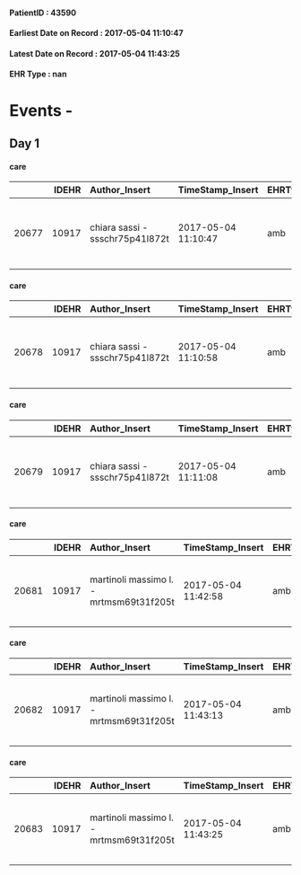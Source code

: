 
#### PatientID : 43590
#### Earliest Date on Record : 2017-05-04 11:10:47
#### Latest Date on Record : 2017-05-04 11:43:25
#### EHR Type : nan

# Events - 

## Day 1

#### care
|       |   IDEHR | Author_Insert                   | TimeStamp_Insert    | EHRType   |   PatientID |   IDGESTIONE_AUSILI |   opt_annulla_consegna | ds_note_x                                         | dt_Ric_consegna     | opt_ausilio                                     |
|------:|--------:|:--------------------------------|:--------------------|:----------|------------:|--------------------:|-----------------------:|:--------------------------------------------------|:--------------------|:------------------------------------------------|
| 20677 |   10917 | chiara sassi - ssschr75p41l872t | 2017-05-04 11:10:47 | amb       |       43590 |               20628 |                      0 | urgent. x delivery contact your child 339 3285821 | 2017-05-04 00:00:00 | electronic articulated bed with side rails # 14 |

#### care
|       |   IDEHR | Author_Insert                   | TimeStamp_Insert    | EHRType   |   PatientID |   IDGESTIONE_AUSILI |   opt_annulla_consegna | ds_note_x                                         | dt_Ric_consegna     | opt_ausilio                             |
|------:|--------:|:--------------------------------|:--------------------|:----------|------------:|--------------------:|-----------------------:|:--------------------------------------------------|:--------------------|:----------------------------------------|
| 20678 |   10917 | chiara sassi - ssschr75p41l872t | 2017-05-04 11:10:58 | amb       |       43590 |               20629 |                      0 | urgent. x delivery contact your child 339 3285821 | 2017-05-04 00:00:00 | antid air mattress with compressor # 16 |

#### care
|       |   IDEHR | Author_Insert                   | TimeStamp_Insert    | EHRType   |   PatientID |   IDGESTIONE_AUSILI |   opt_annulla_consegna | ds_note_x                                         | dt_Ric_consegna     | opt_ausilio                         |
|------:|--------:|:--------------------------------|:--------------------|:----------|------------:|--------------------:|-----------------------:|:--------------------------------------------------|:--------------------|:------------------------------------|
| 20679 |   10917 | chiara sassi - ssschr75p41l872t | 2017-05-04 11:11:08 | amb       |       43590 |               20630 |                      0 | urgent. x delivery contact your child 339 3285821 | 2017-05-04 00:00:00 | handles for getting out of bed # 15 |

#### care
|       |   IDEHR | Author_Insert                           | TimeStamp_Insert    | EHRType   |   PatientID |   IDGESTIONE_AUSILI |   ds_ncons |   opt_annulla_consegna | ds_note_x                                         | dt_Ric_consegna     | dt_ric_cons_forn    | opt_ausilio                         |
|------:|--------:|:----------------------------------------|:--------------------|:----------|------------:|--------------------:|-----------:|-----------------------:|:--------------------------------------------------|:--------------------|:--------------------|:------------------------------------|
| 20681 |   10917 | martinoli massimo l. - mrtmsm69t31f205t | 2017-05-04 11:42:58 | amb       |       43590 |               20632 |      30418 |                      0 | urgent. x delivery contact your child 339 3285821 | 2017-05-04 00:00:00 | 2017-05-04 00:00:00 | handles for getting out of bed # 15 |

#### care
|       |   IDEHR | Author_Insert                           | TimeStamp_Insert    | EHRType   |   PatientID |   IDGESTIONE_AUSILI |   ds_ncons |   opt_annulla_consegna | ds_note_x                                         | dt_Ric_consegna     | dt_ric_cons_forn    | opt_ausilio                             |
|------:|--------:|:----------------------------------------|:--------------------|:----------|------------:|--------------------:|-----------:|-----------------------:|:--------------------------------------------------|:--------------------|:--------------------|:----------------------------------------|
| 20682 |   10917 | martinoli massimo l. - mrtmsm69t31f205t | 2017-05-04 11:43:13 | amb       |       43590 |               20633 |      30418 |                      0 | urgent. x delivery contact your child 339 3285821 | 2017-05-04 00:00:00 | 2017-05-04 00:00:00 | antid air mattress with compressor # 16 |

#### care
|       |   IDEHR | Author_Insert                           | TimeStamp_Insert    | EHRType   |   PatientID |   IDGESTIONE_AUSILI |   ds_ncons |   opt_annulla_consegna | ds_note_x                                         | dt_Ric_consegna     | dt_ric_cons_forn    | opt_ausilio                                     |
|------:|--------:|:----------------------------------------|:--------------------|:----------|------------:|--------------------:|-----------:|-----------------------:|:--------------------------------------------------|:--------------------|:--------------------|:------------------------------------------------|
| 20683 |   10917 | martinoli massimo l. - mrtmsm69t31f205t | 2017-05-04 11:43:25 | amb       |       43590 |               20634 |      30418 |                      0 | urgent. x delivery contact your child 339 3285821 | 2017-05-04 00:00:00 | 2017-05-04 00:00:00 | electronic articulated bed with side rails # 14 |


